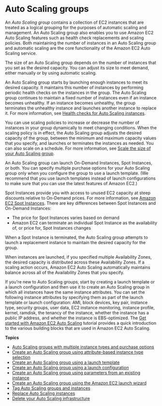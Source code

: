 # Auto Scaling groups<a name="auto-scaling-groups"></a>

An *Auto Scaling group* contains a collection of EC2 instances that are treated as a logical grouping for the purposes of automatic scaling and management\. An Auto Scaling group also enables you to use Amazon EC2 Auto Scaling features such as health check replacements and scaling policies\. Both maintaining the number of instances in an Auto Scaling group and automatic scaling are the core functionality of the Amazon EC2 Auto Scaling service\.

The size of an Auto Scaling group depends on the number of instances that you set as the desired capacity\. You can adjust its size to meet demand, either manually or by using automatic scaling\. 

An Auto Scaling group starts by launching enough instances to meet its desired capacity\. It maintains this number of instances by performing periodic health checks on the instances in the group\. The Auto Scaling group continues to maintain a fixed number of instances even if an instance becomes unhealthy\. If an instance becomes unhealthy, the group terminates the unhealthy instance and launches another instance to replace it\. For more information, see [Health checks for Auto Scaling instances](ec2-auto-scaling-health-checks.md)\. 

You can use scaling policies to increase or decrease the number of instances in your group dynamically to meet changing conditions\. When the scaling policy is in effect, the Auto Scaling group adjusts the desired capacity of the group, between the minimum and maximum capacity values that you specify, and launches or terminates the instances as needed\. You can also scale on a schedule\. For more information, see [Scale the size of your Auto Scaling group](scale-your-group.md)\. 

An Auto Scaling group can launch On\-Demand Instances, Spot Instances, or both\. You can specify multiple purchase options for your Auto Scaling group only when you configure the group to use a launch template\. \(We recommend that you use launch templates instead of launch configurations to make sure that you can use the latest features of Amazon EC2\.\) 

Spot Instances provide you with access to unused EC2 capacity at steep discounts relative to On\-Demand prices\. For more information, see [Amazon EC2 Spot Instances](https://aws.amazon.com/ec2/spot/pricing/)\. There are key differences between Spot Instances and On\-Demand Instances:
+ The price for Spot Instances varies based on demand
+ Amazon EC2 can terminate an individual Spot Instance as the availability of, or price for, Spot Instances changes

When a Spot Instance is terminated, the Auto Scaling group attempts to launch a replacement instance to maintain the desired capacity for the group\. 

When instances are launched, if you specified multiple Availability Zones, the desired capacity is distributed across these Availability Zones\. If a scaling action occurs, Amazon EC2 Auto Scaling automatically maintains balance across all of the Availability Zones that you specify\.

If you're new to Auto Scaling groups, start by creating a launch template or a launch configuration and then use it to create an Auto Scaling group in which all instances have the same instance attributes\. You can set the following instance attributes by specifying them as part of the launch template or launch configuration: AMI, block devices, key pair, instance type, security groups, user data, EC2 instance monitoring, instance profile, kernel, ramdisk, the tenancy of the instance, whether the instance has a public IP address, and whether the instance is EBS\-optimized\. The [Get started with Amazon EC2 Auto Scaling](get-started-with-ec2-auto-scaling.md) tutorial provides a quick introduction to the various building blocks that are used in Amazon EC2 Auto Scaling\.

**Topics**
+ [Auto Scaling groups with multiple instance types and purchase options](ec2-auto-scaling-mixed-instances-groups.md)
+ [Create an Auto Scaling group using attribute\-based instance type selection](create-asg-instance-type-requirements.md)
+ [Create an Auto Scaling group using a launch template](create-asg-launch-template.md)
+ [Create an Auto Scaling group using a launch configuration](create-asg-launch-configuration.md)
+ [Create an Auto Scaling group using parameters from an existing instance](create-asg-from-instance.md)
+ [Create an Auto Scaling group using the Amazon EC2 launch wizard](create-asg-ec2-wizard.md)
+ [Tag Auto Scaling groups and instances](ec2-auto-scaling-tagging.md)
+ [Replace Auto Scaling instances](ec2-auto-scaling-group-replacing-instances.md)
+ [Delete your Auto Scaling infrastructure](as-process-shutdown.md)